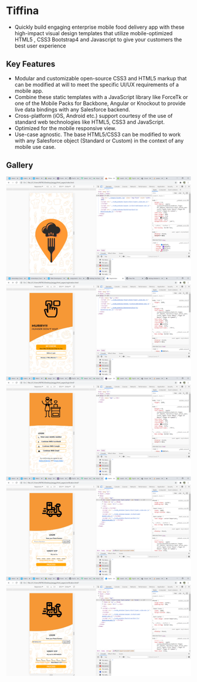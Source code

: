 # Tiffina
* Quickly build engaging enterprise mobile food delivery app with these high-impact visual design templates that utilize mobile-optimized HTML5 , CSS3 Bootstrap4 and Javascript to give your customers the best user experience
## Key Features
* Modular and customizable open-source CSS3 and HTML5 markup that can be modified at will to meet the specific UI/UX requirements of a mobile app.
* Combine these static templates with a JavaScript library like ForceTk or one of the Mobile Packs for Backbone, Angular or Knockout to provide live data bindings with any Salesforce backend.
* Cross-platform (iOS, Android etc.) support courtesy of the use of standard web technologies like HTML5, CSS3 and JavaScript.
* Optimized for the mobile responsive view.
* Use-case agnostic. The base HTML5/CSS3 can be modified to work with any Salesforce object (Standard or Custom) in the context of any mobile use case.
## Gallery
![Download Instruction](/Readme_Images/1.png)<br />
![Download Instruction](/Readme_Images/2.png)
![Download Instruction](/Readme_Images/3.png)
![Download Instruction](/Readme_Images/4.png)
![Download Instruction](/Readme_Images/5.png)
